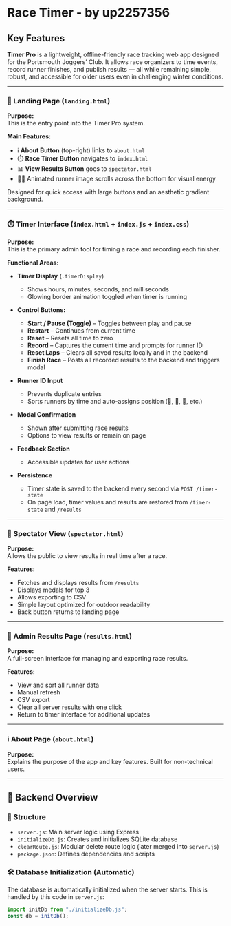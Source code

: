 # Race Timer - by up2257356

## Key Features

**Timer Pro** is a lightweight, offline-friendly race tracking web app designed for the Portsmouth Joggers’ Club. It allows race organizers to time events, record runner finishes, and publish results — all while remaining simple, robust, and accessible for older users even in challenging winter conditions.

---

### 🏁 Landing Page (`landing.html`)

**Purpose:**  
This is the entry point into the Timer Pro system.

**Main Features:**
- ℹ️ **About Button** (top-right) links to `about.html`
- ⏱️ **Race Timer Button** navigates to `index.html`
- 📊 **View Results Button** goes to `spectator.html`
- 🏃‍♂️ Animated runner image scrolls across the bottom for visual energy

Designed for quick access with large buttons and an aesthetic gradient background.

---

### ⏱️ Timer Interface (`index.html` + `index.js` + `index.css`)

**Purpose:**  
This is the primary admin tool for timing a race and recording each finisher.

**Functional Areas:**

- **Timer Display** (`.timerDisplay`)
  - Shows hours, minutes, seconds, and milliseconds
  - Glowing border animation toggled when timer is running

- **Control Buttons:**
  - **Start / Pause (Toggle)** – Toggles between play and pause
  - **Restart** – Continues from current time
  - **Reset** – Resets all time to zero
  - **Record** – Captures the current time and prompts for runner ID
  - **Reset Laps** – Clears all saved results locally and in the backend
  - **Finish Race** – Posts all recorded results to the backend and triggers modal

- **Runner ID Input**
  - Prevents duplicate entries
  - Sorts runners by time and auto-assigns position (🥇, 🥈, 🥉, etc.)

- **Modal Confirmation**
  - Shown after submitting race results
  - Options to view results or remain on page

- **Feedback Section**
  - Accessible updates for user actions

- **Persistence**
  - Timer state is saved to the backend every second via `POST /timer-state`
  - On page load, timer values and results are restored from `/timer-state` and `/results`

---

### 👥 Spectator View (`spectator.html`)

**Purpose:**  
Allows the public to view results in real time after a race.

**Features:**
- Fetches and displays results from `/results`
- Displays medals for top 3
- Allows exporting to CSV
- Simple layout optimized for outdoor readability
- Back button returns to landing page

---

### 🧾 Admin Results Page (`results.html`)

**Purpose:**  
A full-screen interface for managing and exporting race results.

**Features:**
- View and sort all runner data
- Manual refresh
- CSV export
- Clear all server results with one click
- Return to timer interface for additional updates

---

### ℹ️ About Page (`about.html`)

**Purpose:**  
Explains the purpose of the app and key features. Built for non-technical users.

---

## 🧠 Backend Overview

### 📁 Structure

- `server.js`: Main server logic using Express
- `initializeDb.js`: Creates and initializes SQLite database
- `clearRoute.js`: Modular delete route logic (later merged into `server.js`)
- `package.json`: Defines dependencies and scripts

### 🛠 Database Initialization (Automatic)

The database is automatically initialized when the server starts. This is handled by this code in `server.js`:

```js
import initDb from "./initializeDb.js";
const db = initDb(); 
